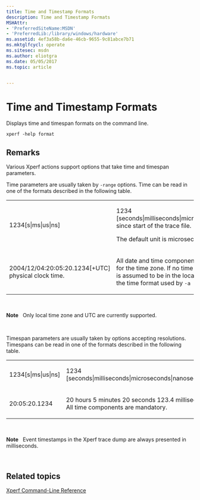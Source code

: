 ```yaml
---
title: Time and Timestamp Formats
description: Time and Timestamp Formats
MSHAttr:
- 'PreferredSiteName:MSDN'
- 'PreferredLib:/library/windows/hardware'
ms.assetid: 4ef3a58b-da6e-46cb-9655-9c81abce7b71
ms.mktglfcycl: operate
ms.sitesec: msdn
ms.author: eliotgra
ms.date: 05/05/2017
ms.topic: article


---
```


# Time and Timestamp Formats


Displays time and timespan formats on the command line.

```
xperf -help format
```

## Remarks


Various Xperf actions support options that take time and timespan parameters.

Time parameters are usually taken by `-range` options. Time can be read in one of the formats described in the following table.

<table>
<colgroup>
<col width="50%" />
<col width="50%" />
</colgroup>
<tbody>
<tr class="odd">
<td><p>1234[s|ms|us|ns]</p></td>
<td><p>1234 [seconds|milliseconds|microseconds|nanoseconds] since start of the trace file.</p>
<p>The default unit is microseconds.</p></td>
</tr>
<tr class="even">
<td><p>2004/12/04:20:05:20.1234[+UTC] physical clock time.</p></td>
<td><p>All date and time components are mandatory except for the time zone. If no time zone is specified, time is assumed to be in the local time zone. (This is also the time format used by <code>-a tracestats</code>.)</p></td>
</tr>
</tbody>
</table>

 

**Note**  
Only local time zone and UTC are currently supported.

 

Timespan parameters are usually taken by options accepting resolutions. Timespans can be read in one of the formats described in the following table.

<table>
<colgroup>
<col width="50%" />
<col width="50%" />
</colgroup>
<tbody>
<tr class="odd">
<td><p>1234[s|ms|us|ns]</p></td>
<td><p>1234 [seconds|milliseconds|microseconds|nanoseconds]</p></td>
</tr>
<tr class="even">
<td><p>20:05:20.1234</p></td>
<td><p>20 hours 5 minutes 20 seconds 123.4 milliseconds. All time components are mandatory.</p></td>
</tr>
</tbody>
</table>

 

**Note**  
Event timestamps in the Xperf trace dump are always presented in milliseconds.

 

## Related topics


[Xperf Command-Line Reference](xperf-command-line-reference.md)

 

 








